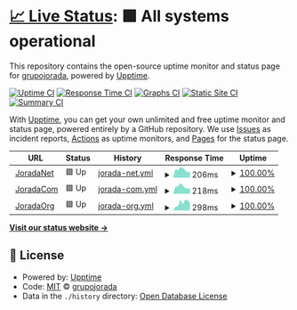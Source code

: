 # [📈 Live Status](https://grupojorada.github.io/upptimejn): <!--live status--> **🟩 All systems operational**

This repository contains the open-source uptime monitor and status page for [grupojorada](https://grupojorada.github.io/upptimejn), powered by [Upptime](https://github.com/upptime/upptime).

[![Uptime CI](https://github.com/grupojorada/upptimejn/workflows/Uptime%20CI/badge.svg)](https://github.com/grupojorada/upptimejn/actions?query=workflow%3A%22Uptime+CI%22)
[![Response Time CI](https://github.com/grupojorada/upptimejn/workflows/Response%20Time%20CI/badge.svg)](https://github.com/grupojorada/upptimejn/actions?query=workflow%3A%22Response+Time+CI%22)
[![Graphs CI](https://github.com/grupojorada/upptimejn/workflows/Graphs%20CI/badge.svg)](https://github.com/grupojorada/upptimejn/actions?query=workflow%3A%22Graphs+CI%22)
[![Static Site CI](https://github.com/grupojorada/upptimejn/workflows/Static%20Site%20CI/badge.svg)](https://github.com/grupojorada/upptimejn/actions?query=workflow%3A%22Static+Site+CI%22)
[![Summary CI](https://github.com/grupojorada/upptimejn/workflows/Summary%20CI/badge.svg)](https://github.com/grupojorada/upptimejn/actions?query=workflow%3A%22Summary+CI%22)

With [Upptime](https://upptime.js.org), you can get your own unlimited and free uptime monitor and status page, powered entirely by a GitHub repository. We use [Issues](https://github.com/grupojorada/upptimejn/issues) as incident reports, [Actions](https://github.com/grupojorada/upptimejn/actions) as uptime monitors, and [Pages](https://grupojorada.github.io/upptimejn) for the status page.

<!--start: status pages-->
<!-- This summary is generated by Upptime (https://github.com/upptime/upptime) -->
<!-- Do not edit this manually, your changes will be overwritten -->
<!-- prettier-ignore -->
| URL | Status | History | Response Time | Uptime |
| --- | ------ | ------- | ------------- | ------ |
| <img alt="" src="https://favicons.githubusercontent.com/jorada.net" height="13"> [JoradaNet](https://jorada.net) | 🟩 Up | [jorada-net.yml](https://github.com/grupojorada/upptimejn/commits/HEAD/history/jorada-net.yml) | <details><summary><img alt="Response time graph" src="./graphs/jorada-net/response-time-week.png" height="20"> 206ms</summary><br><a href="https://grupojorada.github.io/upptimejn/history/jorada-net"><img alt="Response time 209" src="https://img.shields.io/endpoint?url=https%3A%2F%2Fraw.githubusercontent.com%2Fgrupojorada%2Fupptimejn%2FHEAD%2Fapi%2Fjorada-net%2Fresponse-time.json"></a><br><a href="https://grupojorada.github.io/upptimejn/history/jorada-net"><img alt="24-hour response time 167" src="https://img.shields.io/endpoint?url=https%3A%2F%2Fraw.githubusercontent.com%2Fgrupojorada%2Fupptimejn%2FHEAD%2Fapi%2Fjorada-net%2Fresponse-time-day.json"></a><br><a href="https://grupojorada.github.io/upptimejn/history/jorada-net"><img alt="7-day response time 206" src="https://img.shields.io/endpoint?url=https%3A%2F%2Fraw.githubusercontent.com%2Fgrupojorada%2Fupptimejn%2FHEAD%2Fapi%2Fjorada-net%2Fresponse-time-week.json"></a><br><a href="https://grupojorada.github.io/upptimejn/history/jorada-net"><img alt="30-day response time 208" src="https://img.shields.io/endpoint?url=https%3A%2F%2Fraw.githubusercontent.com%2Fgrupojorada%2Fupptimejn%2FHEAD%2Fapi%2Fjorada-net%2Fresponse-time-month.json"></a><br><a href="https://grupojorada.github.io/upptimejn/history/jorada-net"><img alt="1-year response time 213" src="https://img.shields.io/endpoint?url=https%3A%2F%2Fraw.githubusercontent.com%2Fgrupojorada%2Fupptimejn%2FHEAD%2Fapi%2Fjorada-net%2Fresponse-time-year.json"></a></details> | <details><summary><a href="https://grupojorada.github.io/upptimejn/history/jorada-net">100.00%</a></summary><a href="https://grupojorada.github.io/upptimejn/history/jorada-net"><img alt="All-time uptime 99.94%" src="https://img.shields.io/endpoint?url=https%3A%2F%2Fraw.githubusercontent.com%2Fgrupojorada%2Fupptimejn%2FHEAD%2Fapi%2Fjorada-net%2Fuptime.json"></a><br><a href="https://grupojorada.github.io/upptimejn/history/jorada-net"><img alt="24-hour uptime 100.00%" src="https://img.shields.io/endpoint?url=https%3A%2F%2Fraw.githubusercontent.com%2Fgrupojorada%2Fupptimejn%2FHEAD%2Fapi%2Fjorada-net%2Fuptime-day.json"></a><br><a href="https://grupojorada.github.io/upptimejn/history/jorada-net"><img alt="7-day uptime 100.00%" src="https://img.shields.io/endpoint?url=https%3A%2F%2Fraw.githubusercontent.com%2Fgrupojorada%2Fupptimejn%2FHEAD%2Fapi%2Fjorada-net%2Fuptime-week.json"></a><br><a href="https://grupojorada.github.io/upptimejn/history/jorada-net"><img alt="30-day uptime 100.00%" src="https://img.shields.io/endpoint?url=https%3A%2F%2Fraw.githubusercontent.com%2Fgrupojorada%2Fupptimejn%2FHEAD%2Fapi%2Fjorada-net%2Fuptime-month.json"></a><br><a href="https://grupojorada.github.io/upptimejn/history/jorada-net"><img alt="1-year uptime 99.93%" src="https://img.shields.io/endpoint?url=https%3A%2F%2Fraw.githubusercontent.com%2Fgrupojorada%2Fupptimejn%2FHEAD%2Fapi%2Fjorada-net%2Fuptime-year.json"></a></details>
| <img alt="" src="https://favicons.githubusercontent.com/jorada.com" height="13"> [JoradaCom](https://jorada.com) | 🟩 Up | [jorada-com.yml](https://github.com/grupojorada/upptimejn/commits/HEAD/history/jorada-com.yml) | <details><summary><img alt="Response time graph" src="./graphs/jorada-com/response-time-week.png" height="20"> 218ms</summary><br><a href="https://grupojorada.github.io/upptimejn/history/jorada-com"><img alt="Response time 211" src="https://img.shields.io/endpoint?url=https%3A%2F%2Fraw.githubusercontent.com%2Fgrupojorada%2Fupptimejn%2FHEAD%2Fapi%2Fjorada-com%2Fresponse-time.json"></a><br><a href="https://grupojorada.github.io/upptimejn/history/jorada-com"><img alt="24-hour response time 162" src="https://img.shields.io/endpoint?url=https%3A%2F%2Fraw.githubusercontent.com%2Fgrupojorada%2Fupptimejn%2FHEAD%2Fapi%2Fjorada-com%2Fresponse-time-day.json"></a><br><a href="https://grupojorada.github.io/upptimejn/history/jorada-com"><img alt="7-day response time 218" src="https://img.shields.io/endpoint?url=https%3A%2F%2Fraw.githubusercontent.com%2Fgrupojorada%2Fupptimejn%2FHEAD%2Fapi%2Fjorada-com%2Fresponse-time-week.json"></a><br><a href="https://grupojorada.github.io/upptimejn/history/jorada-com"><img alt="30-day response time 210" src="https://img.shields.io/endpoint?url=https%3A%2F%2Fraw.githubusercontent.com%2Fgrupojorada%2Fupptimejn%2FHEAD%2Fapi%2Fjorada-com%2Fresponse-time-month.json"></a><br><a href="https://grupojorada.github.io/upptimejn/history/jorada-com"><img alt="1-year response time 216" src="https://img.shields.io/endpoint?url=https%3A%2F%2Fraw.githubusercontent.com%2Fgrupojorada%2Fupptimejn%2FHEAD%2Fapi%2Fjorada-com%2Fresponse-time-year.json"></a></details> | <details><summary><a href="https://grupojorada.github.io/upptimejn/history/jorada-com">100.00%</a></summary><a href="https://grupojorada.github.io/upptimejn/history/jorada-com"><img alt="All-time uptime 99.94%" src="https://img.shields.io/endpoint?url=https%3A%2F%2Fraw.githubusercontent.com%2Fgrupojorada%2Fupptimejn%2FHEAD%2Fapi%2Fjorada-com%2Fuptime.json"></a><br><a href="https://grupojorada.github.io/upptimejn/history/jorada-com"><img alt="24-hour uptime 100.00%" src="https://img.shields.io/endpoint?url=https%3A%2F%2Fraw.githubusercontent.com%2Fgrupojorada%2Fupptimejn%2FHEAD%2Fapi%2Fjorada-com%2Fuptime-day.json"></a><br><a href="https://grupojorada.github.io/upptimejn/history/jorada-com"><img alt="7-day uptime 100.00%" src="https://img.shields.io/endpoint?url=https%3A%2F%2Fraw.githubusercontent.com%2Fgrupojorada%2Fupptimejn%2FHEAD%2Fapi%2Fjorada-com%2Fuptime-week.json"></a><br><a href="https://grupojorada.github.io/upptimejn/history/jorada-com"><img alt="30-day uptime 100.00%" src="https://img.shields.io/endpoint?url=https%3A%2F%2Fraw.githubusercontent.com%2Fgrupojorada%2Fupptimejn%2FHEAD%2Fapi%2Fjorada-com%2Fuptime-month.json"></a><br><a href="https://grupojorada.github.io/upptimejn/history/jorada-com"><img alt="1-year uptime 99.93%" src="https://img.shields.io/endpoint?url=https%3A%2F%2Fraw.githubusercontent.com%2Fgrupojorada%2Fupptimejn%2FHEAD%2Fapi%2Fjorada-com%2Fuptime-year.json"></a></details>
| <img alt="" src="https://favicons.githubusercontent.com/jorada.org" height="13"> [JoradaOrg](https://jorada.org) | 🟩 Up | [jorada-org.yml](https://github.com/grupojorada/upptimejn/commits/HEAD/history/jorada-org.yml) | <details><summary><img alt="Response time graph" src="./graphs/jorada-org/response-time-week.png" height="20"> 298ms</summary><br><a href="https://grupojorada.github.io/upptimejn/history/jorada-org"><img alt="Response time 287" src="https://img.shields.io/endpoint?url=https%3A%2F%2Fraw.githubusercontent.com%2Fgrupojorada%2Fupptimejn%2FHEAD%2Fapi%2Fjorada-org%2Fresponse-time.json"></a><br><a href="https://grupojorada.github.io/upptimejn/history/jorada-org"><img alt="24-hour response time 280" src="https://img.shields.io/endpoint?url=https%3A%2F%2Fraw.githubusercontent.com%2Fgrupojorada%2Fupptimejn%2FHEAD%2Fapi%2Fjorada-org%2Fresponse-time-day.json"></a><br><a href="https://grupojorada.github.io/upptimejn/history/jorada-org"><img alt="7-day response time 298" src="https://img.shields.io/endpoint?url=https%3A%2F%2Fraw.githubusercontent.com%2Fgrupojorada%2Fupptimejn%2FHEAD%2Fapi%2Fjorada-org%2Fresponse-time-week.json"></a><br><a href="https://grupojorada.github.io/upptimejn/history/jorada-org"><img alt="30-day response time 312" src="https://img.shields.io/endpoint?url=https%3A%2F%2Fraw.githubusercontent.com%2Fgrupojorada%2Fupptimejn%2FHEAD%2Fapi%2Fjorada-org%2Fresponse-time-month.json"></a><br><a href="https://grupojorada.github.io/upptimejn/history/jorada-org"><img alt="1-year response time 297" src="https://img.shields.io/endpoint?url=https%3A%2F%2Fraw.githubusercontent.com%2Fgrupojorada%2Fupptimejn%2FHEAD%2Fapi%2Fjorada-org%2Fresponse-time-year.json"></a></details> | <details><summary><a href="https://grupojorada.github.io/upptimejn/history/jorada-org">100.00%</a></summary><a href="https://grupojorada.github.io/upptimejn/history/jorada-org"><img alt="All-time uptime 99.94%" src="https://img.shields.io/endpoint?url=https%3A%2F%2Fraw.githubusercontent.com%2Fgrupojorada%2Fupptimejn%2FHEAD%2Fapi%2Fjorada-org%2Fuptime.json"></a><br><a href="https://grupojorada.github.io/upptimejn/history/jorada-org"><img alt="24-hour uptime 100.00%" src="https://img.shields.io/endpoint?url=https%3A%2F%2Fraw.githubusercontent.com%2Fgrupojorada%2Fupptimejn%2FHEAD%2Fapi%2Fjorada-org%2Fuptime-day.json"></a><br><a href="https://grupojorada.github.io/upptimejn/history/jorada-org"><img alt="7-day uptime 100.00%" src="https://img.shields.io/endpoint?url=https%3A%2F%2Fraw.githubusercontent.com%2Fgrupojorada%2Fupptimejn%2FHEAD%2Fapi%2Fjorada-org%2Fuptime-week.json"></a><br><a href="https://grupojorada.github.io/upptimejn/history/jorada-org"><img alt="30-day uptime 100.00%" src="https://img.shields.io/endpoint?url=https%3A%2F%2Fraw.githubusercontent.com%2Fgrupojorada%2Fupptimejn%2FHEAD%2Fapi%2Fjorada-org%2Fuptime-month.json"></a><br><a href="https://grupojorada.github.io/upptimejn/history/jorada-org"><img alt="1-year uptime 99.93%" src="https://img.shields.io/endpoint?url=https%3A%2F%2Fraw.githubusercontent.com%2Fgrupojorada%2Fupptimejn%2FHEAD%2Fapi%2Fjorada-org%2Fuptime-year.json"></a></details>

<!--end: status pages-->

[**Visit our status website →**](https://grupojorada.github.io/upptimejn)

## 📄 License

- Powered by: [Upptime](https://github.com/upptime/upptime)
- Code: [MIT](./LICENSE) © [grupojorada](https://grupojorada.github.io/upptimejn)
- Data in the `./history` directory: [Open Database License](https://opendatacommons.org/licenses/odbl/1-0/)
